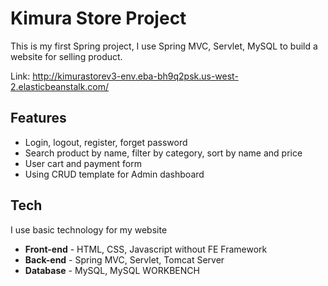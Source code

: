 # Kimura Store Project

This is my first Spring project, I use Spring MVC, Servlet, MySQL to build a website for selling product.

Link: http://kimurastorev3-env.eba-bh9q2psk.us-west-2.elasticbeanstalk.com/
## Features
- Login, logout, register, forget password
- Search product by name, filter by category, sort by name and price
- User cart and payment form
- Using CRUD template for Admin dashboard

## Tech

I use basic technology for my website
- **Front-end** - HTML, CSS, Javascript without FE Framework
- **Back-end** - Spring MVC, Servlet, Tomcat Server
- **Database** - MySQL, MySQL WORKBENCH
